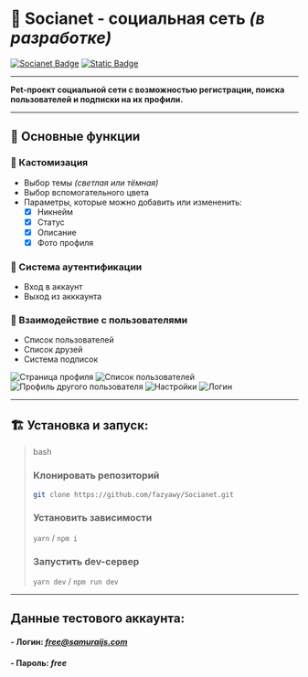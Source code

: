 <h1>🌟 Socianet - социальная сеть <i>(в разработке)</i></h1>

[![Socianet Badge](https://img.shields.io/badge/sociaNeT-v1.1.2-c233cf?style=plastic)](https://github.com/fazyawy/Socianet)
[![Static Badge](https://img.shields.io/badge/react-%5E19.0.0-17f?style=plastic)](https://www.npmjs.com/package/react)


___

**Pet-проект социальной сети с возможностью регистрации, поиска пользователей и подписки на их профили.**
___
## 🚀 Основные функции

### 🎨 Кастомизация
- Выбор темы *(светлая или тёмная)*
- Выбор вспомогательного цвета
- Параметры, которые можно добавить или измененить:
  - [X] Никнейм
  - [X] Статус
  - [X] Описание
  - [X] Фото профиля

### 🔐 Система аутентификации
- Вход в аккаунт
- Выход из акккаунта

### 👥 Взаимодействие с пользователями
- Список пользователей
- Список друзей
- Система подписок

![Страница профиля](https://github.com/user-attachments/assets/b9bc7bf1-b746-4699-b5fb-bd1f7fbc4608)
![Список пользователей](https://github.com/user-attachments/assets/245182f9-502f-4a89-9ccd-abc9f924a319)
![Профиль другого пользователя](https://github.com/user-attachments/assets/1147a544-55ea-4534-ad55-f56a3284a0d2)
![Настройки](https://github.com/user-attachments/assets/3b57db12-445a-4c9a-b2d6-0deadaf9f951)
![Логин](https://github.com/user-attachments/assets/327e98a7-db72-4217-a56f-f60a8f69b5d7)

____
## 🏗️ Установка и запуск:

> bash
>
> ### Клонировать репозиторий
>
> ```bash
> git clone https://github.com/fazyawy/Socianet.git
>```
>
>### Установить зависимости
>
>
>`yarn`
>/
>`npm i`
>
>
>### Запустить dev-сервер
>
>`yarn dev`
>/
>`npm run dev`

___

## **Данные тестового аккаунта:**
#### - Логин: *free@samuraijs.com*
#### - Пароль: *free*
